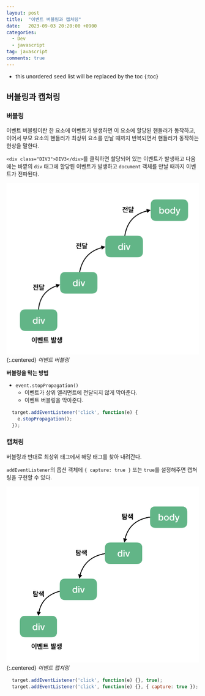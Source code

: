 ```yaml
---
layout: post
title:  "이벤트 버블링과 캡쳐링"
date:   2023-09-03 20:20:00 +0900
categories: 
  - Dev
  - javascript
tag: javascript
comments: true
---
```


* this unordered seed list will be replaced by the toc
{:toc}

## 버블링과 캡쳐링

### 버블링

이벤트 버블링이란 한 요소에 이벤트가 발생하면 이 요소에 할당된 핸들러가 동작하고, 이어서 부모 요소의 핸들러가 최상위 요소를 만날 때까지 반복되면서 핸들러가 동작하는 현상을 말한다.

`<div class="DIV3">DIV3</div>`를 클릭하면 할당되어 있는 이벤트가 발생하고 다음에는 바깥의 `div` 태그에 할당된 이벤트가 발생하고 `document` 객체를 만날 때까지 이벤트가 전파된다.

![이벤트 버블링](../../assets/img/javascript/bubbling.png){:.centered}
*이벤트 버블링*

**버블링을 막는 방법**

- `event.stopPropagation()`
  - 이벤트가 상위 엘리먼트에 전달되지 않게 막아준다.
  - 이벤트 버블링을 막아준다.

```js
  target.addEventListener('click', function(e) {
    e.stopPropagation();
  });
```

### 캡쳐링

버블링과 반대로 최상위 태그에서 해당 태그를 찾아 내려간다.  

`addEventListener`의 옵션 객체에 `{ capture: true }` 또는 `true`를 설정해주면 캡쳐링을 구현할 수 있다.

![이벤트 캡쳐링](../../assets/img/javascript/capturing.png){:.centered}
*이벤트 캡쳐링*

```js
  target.addEventListener('click', function(e) {}, true);
  target.addEventListener('click', function(e) {}, { capture: true });
```